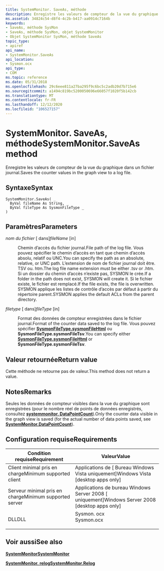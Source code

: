 ```yaml
---
title: SystemMonitor. SaveAs, méthode
description: Enregistre les valeurs de compteur de la vue du graphique dans un fichier journal.
ms.assetid: 34824c54-d8f4-4c2b-b417-aa0914c7164b
keywords:
- SaveAs, méthode SysMon
- SaveAs, méthode SysMon, objet SystemMonitor
- Objet SystemMonitor SysMon, méthode SaveAs
topic_type:
- apiref
api_name:
- SystemMonitor.SaveAs
api_location:
- Sysmon.ocx
api_type:
- COM
ms.topic: reference
ms.date: 05/31/2018
ms.openlocfilehash: 29c6eee811a27ba295f9c6bc5c2adb20d7b715e6
ms.sourcegitcommit: a1494c819bc5200050696e66057f1020f5b142cb
ms.translationtype: MT
ms.contentlocale: fr-FR
ms.lasthandoff: 12/12/2020
ms.locfileid: "106527157"
---
```

# <a name="systemmonitorsaveas-method"></a><span data-ttu-id="3c5de-106">SystemMonitor. SaveAs, méthode</span><span class="sxs-lookup"><span data-stu-id="3c5de-106">SystemMonitor.SaveAs method</span></span>

<span data-ttu-id="3c5de-107">Enregistre les valeurs de compteur de la vue du graphique dans un fichier journal.</span><span class="sxs-lookup"><span data-stu-id="3c5de-107">Saves the counter values in the graph view to a log file.</span></span>

## <a name="syntax"></a><span data-ttu-id="3c5de-108">Syntaxe</span><span class="sxs-lookup"><span data-stu-id="3c5de-108">Syntax</span></span>


```VB
SystemMonitor.SaveAs( _
  ByVal fileName As String, _
  ByVal fileType As SysmonFileType _
)
```



## <a name="parameters"></a><span data-ttu-id="3c5de-109">Paramètres</span><span class="sxs-lookup"><span data-stu-id="3c5de-109">Parameters</span></span>

<dl> <dt>

<span data-ttu-id="3c5de-110">*nom du fichier* \[ dans\]</span><span class="sxs-lookup"><span data-stu-id="3c5de-110">*fileName* \[in\]</span></span>
</dt> <dd>

<span data-ttu-id="3c5de-111">Chemin d’accès du fichier journal.</span><span class="sxs-lookup"><span data-stu-id="3c5de-111">File path of the log file.</span></span> <span data-ttu-id="3c5de-112">Vous pouvez spécifier le chemin d’accès en tant que chemin d’accès absolu, relatif ou UNC.</span><span class="sxs-lookup"><span data-stu-id="3c5de-112">You can specify the path as an absolute, relative, or UNC path.</span></span> <span data-ttu-id="3c5de-113">L’extension de nom de fichier journal doit être. TSV ou. htm.</span><span class="sxs-lookup"><span data-stu-id="3c5de-113">The log file name extension must be either .tsv or .htm.</span></span> <span data-ttu-id="3c5de-114">Si un dossier du chemin d’accès n’existe pas, SYSMON le crée.</span><span class="sxs-lookup"><span data-stu-id="3c5de-114">If a folder in the path does not exist, SYSMON will create it.</span></span> <span data-ttu-id="3c5de-115">Si le fichier existe, le fichier est remplacé.</span><span class="sxs-lookup"><span data-stu-id="3c5de-115">If the file exists, the file is overwritten.</span></span> <span data-ttu-id="3c5de-116">SYSMON applique les listes de contrôle d’accès par défaut à partir du répertoire parent.</span><span class="sxs-lookup"><span data-stu-id="3c5de-116">SYSMON applies the default ACLs from the parent directory.</span></span>

</dd> <dt>

<span data-ttu-id="3c5de-117">*filetype* \[ dans\]</span><span class="sxs-lookup"><span data-stu-id="3c5de-117">*fileType* \[in\]</span></span>
</dt> <dd>

<span data-ttu-id="3c5de-118">Format des données de compteur enregistrées dans le fichier journal.</span><span class="sxs-lookup"><span data-stu-id="3c5de-118">Format of the counter data saved to the log file.</span></span> <span data-ttu-id="3c5de-119">Vous pouvez spécifier [**SysmonFileType.sysmonFileHtml**](/windows/win32/api/isysmon/ne-isysmon-sysmonfiletype) ou **SysmonFileType.sysmonFileTsv**.</span><span class="sxs-lookup"><span data-stu-id="3c5de-119">You can specify either [**SysmonFileType.sysmonFileHtml**](/windows/win32/api/isysmon/ne-isysmon-sysmonfiletype) or **SysmonFileType.sysmonFileTsv**.</span></span>

</dd> </dl>

## <a name="return-value"></a><span data-ttu-id="3c5de-120">Valeur retournée</span><span class="sxs-lookup"><span data-stu-id="3c5de-120">Return value</span></span>

<span data-ttu-id="3c5de-121">Cette méthode ne retourne pas de valeur.</span><span class="sxs-lookup"><span data-stu-id="3c5de-121">This method does not return a value.</span></span>

## <a name="remarks"></a><span data-ttu-id="3c5de-122">Notes</span><span class="sxs-lookup"><span data-stu-id="3c5de-122">Remarks</span></span>

<span data-ttu-id="3c5de-123">Seules les données de compteur visibles dans la vue du graphique sont enregistrées (pour le nombre réel de points de données enregistrés, consultez [**systemmonitor. DataPointCount**](systemmonitor-datapointcount.md)).</span><span class="sxs-lookup"><span data-stu-id="3c5de-123">Only the counter data visible in the graph view is saved (for the actual number of data points saved, see [**SystemMonitor.DataPointCount**](systemmonitor-datapointcount.md)).</span></span>

## <a name="requirements"></a><span data-ttu-id="3c5de-124">Configuration requise</span><span class="sxs-lookup"><span data-stu-id="3c5de-124">Requirements</span></span>



| <span data-ttu-id="3c5de-125">Condition requise</span><span class="sxs-lookup"><span data-stu-id="3c5de-125">Requirement</span></span> | <span data-ttu-id="3c5de-126">Valeur</span><span class="sxs-lookup"><span data-stu-id="3c5de-126">Value</span></span> |
|-------------------------------------|---------------------------------------------------------------------------------------|
| <span data-ttu-id="3c5de-127">Client minimal pris en charge</span><span class="sxs-lookup"><span data-stu-id="3c5de-127">Minimum supported client</span></span><br/> | <span data-ttu-id="3c5de-128">Applications de \[ Bureau Windows Vista uniquement\]</span><span class="sxs-lookup"><span data-stu-id="3c5de-128">Windows Vista \[desktop apps only\]</span></span><br/>                                        |
| <span data-ttu-id="3c5de-129">Serveur minimal pris en charge</span><span class="sxs-lookup"><span data-stu-id="3c5de-129">Minimum supported server</span></span><br/> | <span data-ttu-id="3c5de-130">Applications de bureau Windows Server 2008 \[ uniquement\]</span><span class="sxs-lookup"><span data-stu-id="3c5de-130">Windows Server 2008 \[desktop apps only\]</span></span><br/>                                  |
| <span data-ttu-id="3c5de-131">DLL</span><span class="sxs-lookup"><span data-stu-id="3c5de-131">DLL</span></span><br/>                      | <dl> <span data-ttu-id="3c5de-132"><dt>Sysmon. ocx</dt></span><span class="sxs-lookup"><span data-stu-id="3c5de-132"><dt>Sysmon.ocx</dt></span></span> </dl> |



## <a name="see-also"></a><span data-ttu-id="3c5de-133">Voir aussi</span><span class="sxs-lookup"><span data-stu-id="3c5de-133">See also</span></span>

<dl> <dt>

[<span data-ttu-id="3c5de-134">**SystemMonitor**</span><span class="sxs-lookup"><span data-stu-id="3c5de-134">**SystemMonitor**</span></span>](systemmonitor.md)
</dt> <dt>

[<span data-ttu-id="3c5de-135">**SystemMonitor. relog**</span><span class="sxs-lookup"><span data-stu-id="3c5de-135">**SystemMonitor.Relog**</span></span>](systemmonitor-relog.md)
</dt> </dl>

 

 





